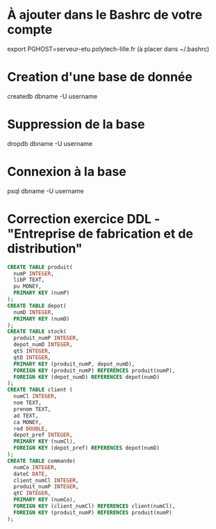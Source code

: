 # À ajouter dans le Bashrc de votre compte
export PGHOST=serveur-etu.polytech-lille.fr                       (à placer dans ~/.bashrc)

# Creation d'une base de donnée
createdb dbname -U username
  
# Suppression de la base
dropdb dbname -U username

# Connexion à la base
psql dbname -U username

# Correction exercice DDL - "Entreprise de fabrication et de distribution"
```sql
CREATE TABLE produit(
  numP INTEGER,
  libP TEXT,
  pu MONEY,
  PRIMARY KEY (numP)
);
CREATE TABLE depot(
  numD INTEGER,
  PRIMARY KEY (numD)
);
CREATE TABLE stock(
  produit_numP INTEGER,
  depot_numD INTEGER,
  qtS INTEGER,
  qtD INTEGER,
  PRIMARY KEY (produit_numP, depot_numD),
  FOREIGN KEY (produit_numP) REFERENCES produit(numP),
  FOREIGN KEY (depot_numD) REFERENCES depot(numD)
);
CREATE TABLE client (
  numCl INTEGER,
  nom TEXT,
  prenom TEXT,
  ad TEXT,
  ca MONEY,
  red DOUBLE,
  depot_pref INTEGER,
  PRIMARY KEY (numCl),
  FOREIGN KEY (depot_pref) REFERENCES depot(numD)
);
CREATE TABLE commande(
  numCo INTEGER,
  dateC DATE,
  client_numCl INTEGER,
  produit_numP INTEGER,
  qtC INTEGER,
  PRIMARY KEY (numCo),
  FOREIGN KEY (client_numCl) REFERENCES client(numCl),
  FOREIGN KEY (produit_numP) REFERENCES produit(numP)
);
```
